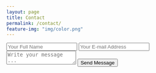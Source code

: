 ```yaml
---
layout: page
title: Contact
permalink: /contact/
feature-img: "img/color.png"
---
```


<form action="https://getsimpleform.com/messages?form_api_token=a4e307335508910b48a2f04b901ca819" method="post">
  <!-- the redirect_to is optional, the form will redirect to the referrer on submission -->
  <input type='hidden' name='redirect_to' value='http://luthert.net/thank-you/' />
  <input type='text' name='name' placeholder='Your Full Name' />
  <input type='email' name='email' placeholder='Your E-mail Address' />
  <textarea name='message' placeholder='Write your message ...'></textarea>
  <input type='submit' value='Send Message' />
</form>
